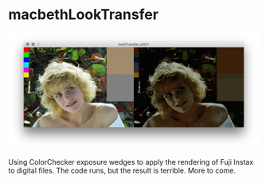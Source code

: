 # macbethLookTransfer

![Screengrab of result](https://github.com/hellothisistim/macbethLookTransfer/raw/add-screenshot/img/Screen%20Shot%202018-01-29%20at%2010.44.02.png)

Using ColorChecker exposure wedges to apply the rendering of Fuji Instax to digital files. The code runs, but the result is terrible. More to come.